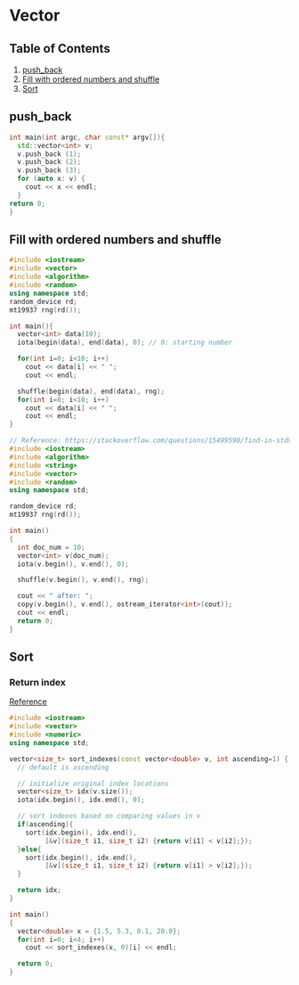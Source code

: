 # Vector

## Table of Contents
1. [push_back](#push_back)
2. [Fill with ordered numbers and shuffle](#fill-with-ordered-numbers-and-shuffle)
3. [Sort](#sort)

## push_back
```cpp
int main(int argc, char const* argv[]){
  std::vector<int> v;
  v.push_back (1);
  v.push_back (2);
  v.push_back (3);
  for (auto x: v) {
    cout << x << endl;
  }
return 0;
}
```
## Fill with ordered numbers and shuffle
```cpp
#include <iostream>
#include <vector>
#include <algorithm>
#include <random>
using namespace std;
random_device rd;
mt19937 rng(rd());

int main(){
  vector<int> data(10);
  iota(begin(data), end(data), 0); // 0: starting number

  for(int i=0; i<10; i++)
    cout << data[i] << " ";
    cout << endl;

  shuffle(begin(data), end(data), rng);
  for(int i=0; i<10; i++)
    cout << data[i] << " ";
    cout << endl;
}
```
```cpp
// Reference: https://stackoverflow.com/questions/15499590/find-in-stdvectorstdpair
#include <iostream>
#include <algorithm>
#include <string>
#include <vector>
#include <random>
using namespace std;

random_device rd;
mt19937 rng(rd());

int main()
{
  int doc_num = 10;
  vector<int> v(doc_num);
  iota(v.begin(), v.end(), 0);

  shuffle(v.begin(), v.end(), rng);

  cout << " after: ";
  copy(v.begin(), v.end(), ostream_iterator<int>(cout));
  cout << endl;
  return 0;
}

```

## Sort

### Return index
[Reference](https://stackoverflow.com/questions/25921706/creating-a-vector-of-indices-of-a-sorted-vector)
```cpp
#include <iostream>
#include <vector>
#include <numeric>
using namespace std;

vector<size_t> sort_indexes(const vector<double> v, int ascending=1) {
  // default is ascending

  // initialize original index locations
  vector<size_t> idx(v.size());
  iota(idx.begin(), idx.end(), 0);

  // sort indexes based on comparing values in v
  if(ascending){
    sort(idx.begin(), idx.end(),
         [&v](size_t i1, size_t i2) {return v[i1] < v[i2];});
  }else{
    sort(idx.begin(), idx.end(),
         [&v](size_t i1, size_t i2) {return v[i1] > v[i2];});
  }

  return idx;
}

int main()
{
  vector<double> x = {1.5, 5.3, 0.1, 20.0};
  for(int i=0; i<4; i++)
    cout << sort_indexes(x, 0)[i] << endl;

  return 0;
}
```
